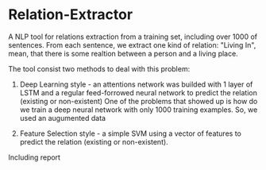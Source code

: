 # Relation-Extractor


A NLP tool for relations extraction from a training set, including
over 1000 of sentences.
From each sentence, we extract one kind of relation: "Living In",
mean, that there is some realtion between a person and a living place.

The tool consist two methods to deal with this problem:

1) Deep Learning style - an attentions network was builded with 1 layer of LSTM and 
a regular feed-forrowed neural network to predict the relation (existing or non-existent)
One of the problems that showed up is how do we train a deep neural network with only
1000 training examples. So, we used an augumented data

2) Feature Selection style - a simple SVM using a vector of features to predict the relation (existing or non-existent).

Including report

